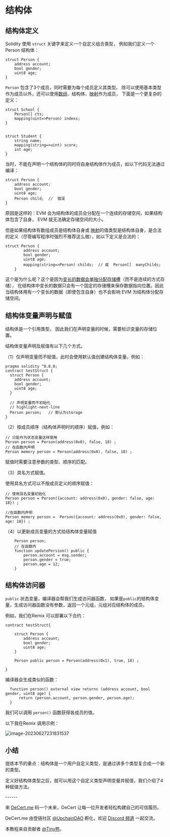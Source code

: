 # 结构体

## 结构体定义

Solidity 使用 `struct` 关键字来定义一个自定义组合类型， 例如我们定义一个Person 结构体：

```solidity
struct Person {
    address account;
    bool gender;
    uint8 age;
}
```

`Person` 包含了3个成员，同时需要为每个成员定义其类型。 除可以使用基本类型作为成员以外，还可以使用[数组](./8_array.md)、结构体、[映射](./10_mapping.md)作为成员， 下面是一个更复杂的定义：

```solidity
struct School {
    Person[] cts;
    mapping(uint=>Person) indexs;
}


struct Student {
    string name;
    mapping(string=>uint) score;
    int age;
}
```

当时，不能在声明一个结构体的同时将自身结构体作为成员，如以下代码无法通过编译：

```solidity
struct Person {
    address account;
    bool gender;
    uint8 age;
    Person child;  //  错误
}
```

原因是这样的：EVM 会为结构体的成员会分配在一个连续的存储空间，如果结构体包含了自身， EVM 就无法确定存储空间的大小。



但是如果结构体有数组成员是结构体自身或 [映射](10_mapping.md)的值类型是结构体自身，是合法的定义（尽管编写程序时强烈不推荐这么做），如以下定义是合法的：

```solidity
struct Person {
        address account;
        bool gender;
        uint8 age;
        mapping(string=>Person) childs;  // 或  Person[]  manyChilds; 
    }
```

这个是为什么呢？这个是因为[变长的数据会单独分配存储槽](https://learnblockchain.cn/docs/solidity/internals/layout_in_storage.html#id2)（而不是连续的方式存储）， 在结构体中变长的数据只会有一个固定的存储槽来保存数据指向位置。因此当结构体用有一个变长的数据（即使包含自身）也不会影响 EVM 为结构体分配存储空间。



## 结构体变量声明与赋值

结构体是一个引用类型， 因此我们在声明变量的时候，需要标识变量的存储位置。

结构体变量声明及赋值有以下几个方式。

（1）仅声明变量而不赋值，此时会使用默认值创建结构体变量，例如：

```solidity
pragma solidity ^0.8.0;
contract testStruct {
  struct Person {
    address account;
    bool gender;
    uint8 age;
  }
  
  // 声明变量而不初始化
  // highlight-next-line
  Person person;   // 默认为storage
}
```

（2）按成员顺序（结构体声明时的顺序）赋值，例如：

```solidity
// 只能作为状态变量这样使用
Person person = Person(address(0x0), false, 18) ;
// 在函数内声明
Person memory person = Person(address(0x0), false, 18) ;
```

赋值时需要注意参数的类型、顺序的匹配。



（3）具名方式赋值。

使用具名方式可以不按成员定义的顺序赋值：

```solidity
// 使用具名变量初始化
Person person = Person({account: address(0x0), gender: false, age: 18}) ;

//在函数内声明
Person memory person =  Person({account: address(0x0), gender: false, age: 18}) ;
```



（4）以更新成员变量的方式给结构体变量赋值

```solidity
    Person person;
    // 在函数内
    function updatePersion() public {
        person.account = msg.sender;
        person.gender = true;
        person.age = 12;
    }
```





## 结构体访问器

`public` 状态变量，编译器会帮我们生成访问器函数， 如果是`public`的结构体变量，生成访问器函数没有参数，返回一个元组，元组对应结构体的成员。

例如，我们在Remix 可以部署以下合约：

```SolidityEditor
contract testStruct{

    struct Person {
        address account;
        bool gender;
        uint8 age;
    }

    Person public person = Person(address(0x1), true, 18) ;

}
```

编译器会生成类似的函数：

```solidity
  function person() external view returns (address account, bool gender, uint8 age) {
      return (person.account, person.gender, person.age);
  }
```

我们可以调用 `person()` 函数获得各成员的值。

以下我在Remix 调用示例：

![image-20230627231831537](https://img.learnblockchain.cn/pics/20230627231832.png)





## 小结

提炼本节的重点：结构体是一个用户自定义类型，是通过讲多个类型复合成一个新的类型。

定义好结构体类型之后，就可以用这个自定义类型声明变量并赋值，我们介绍了4 种赋值方法。



\------

来 [DeCert.me](https://decert.me/quests/10003) 码一个未来，DeCert 让每一位开发者轻松构建自己的可信履历。


DeCert.me 由登链社区 [@UpchainDAO](https://twitter.com/upchaindao) 孵化，欢迎 [Discord 频道](https://discord.com/invite/kuSZHftTqe) 一起交流。

本教程来自贡献者 [@Tiny熊](https://twitter.com/tinyxiong_eth)。
